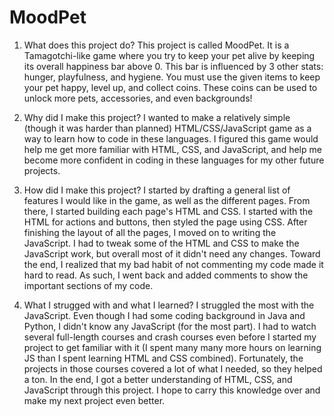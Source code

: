 # MoodPet
1. What does this project do? 
    This project is called MoodPet. It is a Tamagotchi-like game where you try to keep your pet alive by keeping its overall happiness bar above 0. This bar is influenced by 3 other stats: hunger, playfulness, and hygiene. You must use the given items to keep your pet happy, level up, and collect coins. These coins can be used to unlock more pets, accessories, and even backgrounds!

2. Why did I make this project?
    I wanted to make a relatively simple (though it was harder than planned) HTML/CSS/JavaScript game as a way to learn how to code in these languages. I figured this game would help me get more familiar with HTML, CSS, and JavaScript, and help me become more confident in coding in these languages for my other future projects.

3. How did I make this project?
    I started by drafting a general list of features I would like in the game, as well as the different pages. From there, I started building each page's HTML and CSS. I started with the HTML for actions and buttons, then styled the page using CSS. After finishing the layout of all the pages, I moved on to writing the JavaScript. I had to tweak some of the HTML and CSS to make the JavaScript work, but overall most of it didn't need any changes. Toward the end, I realized that my bad habit of not commenting my code made it hard to read. As such, I went back and added comments to show the important sections of my code.

4. What I strugged with and what I learned?
    I struggled the most with the JavaScript. Even though I had some coding background in Java and Python, I didn't know any JavaScript (for the most part). I had to watch several full-length courses and crash courses even before I started my project to get familiar with it (I spent many many more hours on learning JS than I spent learning HTML and CSS combined). Fortunately, the projects in those courses covered a lot of what I needed, so they helped a ton. In the end, I got a better understanding of HTML, CSS, and JavaScript through this project. I hope to carry this knowledge over and make my next project even better.
